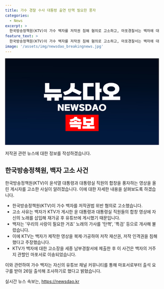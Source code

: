 ```yaml
---
title: 가수 경찰 수사 대통령 출연 탄핵 필요한 풍자
categories:
  - News
excerpt: >
  한국방송정책원(KTV)이 가수 백자를 저작권 침해 혐의로 고소하고, 마포경찰서는 백자에 대한 수사를 진행 중이다. 이는 윤석열 대통령과 대통령실 직원의 합창 영상을 풍자하는 내용으로 재가공하여 유튜브에 올린 것이 문제가 된 것으로 보인다. 백자는 해당 영상에 탄핵, 특검 등을 가사로 삽입하여 고의적으로 저작권을 침해한 것으로 지목되었으며, KTV는 이를 저작 재산권과 저작 인격권의 침해로 판단하고 있다. 현재 마포서로부터 출석 요구를 받은 백자는 26일 출석할 예정이다.
feature_text: >
  한국방송정책원(KTV)이 가수 백자를 저작권 침해 혐의로 고소하고, 마포경찰서는 백자에 대한 수사를 진행 중이다. 이는 윤석열 대통령과 대통령실 직원의 합창 영상을 풍자하는 내용으로 재가공하여 유튜브에 올린 것이 문제가 된 것으로 보인다. 백자는 해당 영상에 탄핵, 특검 등을 가사로 삽입하여 고의적으로 저작권을 침해한 것으로 지목되었으며, KTV는 이를 저작 재산권과 저작 인격권의 침해로 판단하고 있다. 현재 마포서로부터 출석 요구를 받은 백자는 26일 출석할 예정이다.
image: '/assets/img/newsdao_breakingnews.jpg'
---
```


<p><img src="/assets/img/newsdao_breakingnews.jpg" alt="firstkoreanews 속보" /></p>

<p>저작권 관련 뉴스에 대한 정보를 작성하겠습니다.</p>

<h2 data-ke-size="size26">한국방송정책원, 백자 고소 사건</h2>

<p>한국방송정책원(KTV)이 윤석열 대통령과 대통령실 직원의 합창을 풍자하는 영상을 올린 게시자를 고소한 사실이 알려졌습니다. 이에 대한 자세한 내용을 살펴보도록 하겠습니다. </p>

<ul>
  <li>한국방송정책원(KTV)이 가수 백자를 저작권법 위반 혐의로 고소했습니다.</li>
  <li>고소 사유는 백자가 KTV가 게시한 윤 대통령과 대통령실 직원들의 합창 영상에 자신의 노래를 삽입해 재가공 후 유튜브에 게시했기 때문입니다.</li>
  <li>백자는 '우리의 사랑이 필요한 거죠' 노래의 가사를 '탄핵', '특검' 등으로 개사해 불렀습니다.</li>
  <li>이에 KTV는 백자가 제작한 영상을 복제·가공하여 저작 재산권, 저작 인격권을 침해했다고 주장했습니다.</li>
  <li>KTV가 백자에 대한 고소장을 세종 남부경찰서에 제출한 후 이 사건은 백자의 거주지 관할인 마포서로 이송되었습니다.</li>
</ul>

<p data-ke-size="size16">이와 관련하여 가수 백자는 자신의 유튜브 채널 커뮤니티를 통해 마포서로부터 출석 요구를 받아 26일 출석해 조사하기로 했다고 밝혔습니다.</p>
실시간 뉴스 속보는, <a href="https://newsdao.kr" rel="dofollow">https://newsdao.kr</a>


